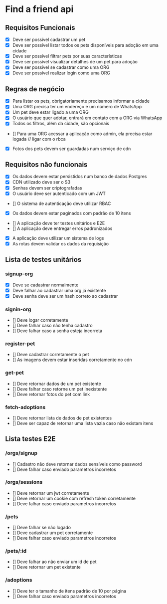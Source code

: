 # Find a friend api

## Requisitos Funcionais
- [x] Deve ser possível cadastrar um pet
- [x] Deve ser possível listar todos os pets disponíveis para adoção em uma cidade
- [x] Deve ser possível filtrar pets por suas características
- [x] Deve ser possível visualizar detalhes de um pet para adoção
- [x] Deve ser possível se cadastrar como uma ORG
- [x] Deve ser possível realizar login como uma ORG

## Regras de negócio
- [x] Para listar os pets, obrigatoriamente precisamos informar a cidade
- [x] Uma ORG precisa ter um endereço e um número de WhatsApp
- [x] Um pet deve estar ligado a uma ORG
- [x] O usuário que quer adotar, entrará em contato com a ORG via WhatsApp
- [x] Todos os filtros, além da cidade, são opcionais
- [] Para uma ORG acessar a aplicação como admin, ela precisa estar logada // ligar com o rbca
- [x] Fotos dos pets devem ser guardadas num serviço de cdn

## Requisitos não funcionais
- [x] Os dados devem estar persistidos num banco de dados Postgres
- [x] CDN utilizado deve ser o S3
- [x] Senhas devem ser criptografadas
- [x] O usuário deve ser autenticado com um JWT
- [] O sistema de autenticação deve utilizar RBAC
- [x] Os dados devem estar paginados com padrão de 10 itens
- [] A aplicação deve ter testes unitários e E2E
- [] A aplicação deve entregar erros padronizados
- [x] A aplicação deve utilizar um sistema de logs
- [x] As rotas devem validar os dados da requisição

## Lista de testes unitários
### signup-org
- [x] Deve se cadastrar normalmente
- [x] Deve falhar ao cadastrar uma org já existente
- [x] Deve senha deve ser um hash correto ao cadastrar
### signin-org
- [] Deve logar corretamente
- [] Deve falhar caso não tenha cadastro
- [] Deve falhar caso a senha esteja incorreta
### register-pet
- [] Deve cadastrar corretamente o pet
- [] As imagens devem estar inseridas corretamente no cdn
### get-pet
- [] Deve retornar dados de um pet existente
- [] Deve falhar caso retorne um pet inexistente
- [] Deve retornar fotos do pet com link
### fetch-adoptions
- [] Deve retornar lista de dados de pet existentes
- [] Deve ser capaz de retornar uma lista vazia caso não existam itens

## Lista testes E2E
### /orgs/signup
- [] Cadastro não deve retornar dados sensíveis como password
- [] Deve falhar caso enviado parametros incorretos
### /orgs/sessions
- [] Deve retornar um jwt corretamente
- [] Deve retornar um cookie com refresh token corretamente
- [] Deve falhar caso enviado parametros incorretos
### /pets
- [] Deve falhar se não logado
- [] Deve cadastrar um pet corretamente
- [] Deve falhar caso enviado parametros incorretos
### /pets/:id
- [] Deve falhar ao não enviar um id de pet
- [] Deve retornar um pet existente
### /adoptions
- [] Deve ter o tamanho de itens padrão de 10 por página
- [] Deve falhar caso enviado parametros incorretos